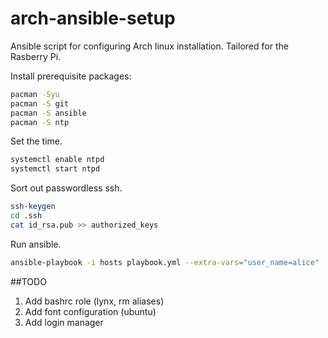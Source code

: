 # arch-ansible-setup
Ansible script for configuring Arch linux installation. Tailored for the Rasberry Pi.

Install prerequisite packages:

```bash
pacman -Syu
pacman -S git
pacman -S ansible
pacman -S ntp
```

Set the time.

```bash
systemctl enable ntpd
systemctl start ntpd
```

Sort out passwordless ssh.

```bash
ssh-keygen
cd .ssh
cat id_rsa.pub >> authorized_keys
```


Run ansible.

```bash
ansible-playbook -i hosts playbook.yml --extra-vars="user_name=alice"
```

##TODO

1. Add bashrc role (lynx, rm aliases)
2. Add font configuration (ubuntu)
3. Add login manager
